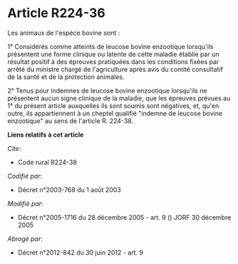 # Article R224-36

Les animaux de l'espèce bovine sont :

1° Considérés comme atteints de leucose bovine enzootique lorsqu'ils présentent une forme clinique ou latente de cette
maladie établie par un résultat positif à des épreuves pratiquées dans les conditions fixées par arrêté du ministre chargé de
l'agriculture après avis du comité consultatif de la santé et de la protection animales.

2° Tenus pour indemnes de leucose bovine enzootique lorsqu'ils ne présentent aucun signe clinique de la maladie, que les
épreuves prévues au 1° du présent article auxquelles ils sont soumis sont négatives, et, qu'en outre, ils appartiennent à un
cheptel qualifié "indemne de leucose bovine enzootique" au sens de l'article R. 224-38.

**Liens relatifs à cet article**

_Cite_:

  - Code rural R224-38

_Codifié par_:

  - Décret n°2003-768 du 1 août 2003

_Modifié par_:

  - Décret n°2005-1716 du 28 décembre 2005 - art. 9 () JORF 30 décembre 2005

_Abrogé par_:

  - Décret n°2012-842 du 30 juin 2012 - art. 9
